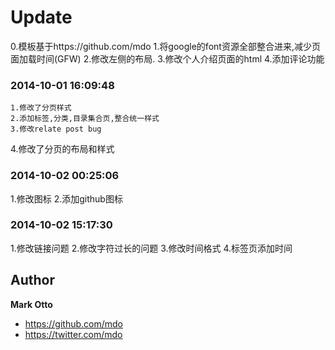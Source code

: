 # Update
  0.模板基于https://github.com/mdo
	1.将google的font资源全部整合进来,减少页面加载时间(GFW)
	2.修改左侧的布局.
	3.修改个人介绍页面的html
  4.添加评论功能

### 2014-10-01 16:09:48

	1.修改了分页样式
	2.添加标签,分类,目录集合页,整合统一样式
	3.修改relate post bug
  4.修改了分页的布局和样式

### 2014-10-02 00:25:06

  1.修改图标
  2.添加github图标

### 2014-10-02 15:17:30
  
  1.修改链接问题
  2.修改字符过长的问题
  3.修改时间格式
  4.标签页添加时间

## Author

**Mark Otto**
- <https://github.com/mdo>
- <https://twitter.com/mdo>
